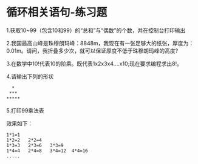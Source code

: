 # 循环相关语句-练习题

1.获取10~99（包含10和99）的“总和”与“偶数”的个数，并在控制台打印输出



2.我国最高山峰是珠穆朗玛峰：8848m，我现在有一张足够大的纸张，厚度为：0.01m。请问，我折叠多少次，就可以保证厚度不低于珠穆朗玛峰的高度?



3.在数学中10!代表10的阶乘。既代表1x2x3x4....x10;现在要求编程求出8!。



4.请输出下列的形状  

~~~~
  *
 ***
*****
~~~~



5.打印99乘法表

效果如下：

~~~~
1*1=1
1*2=2	2*2=4
1*3=3	2*3=6	3*3=9
1*4=4   2*4=8   3*4=12  4*4=16
.....
~~~~

